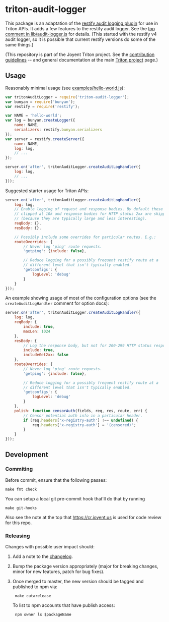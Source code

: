 # triton-audit-logger

This package is an adaptation of the [restify audit logging
plugin](https://github.com/restify/node-restify/blob/master/lib/plugins/audit.js)
for use in Triton APIs. It adds a few features to the restify audit logger.
See the [top comment in lib/audit-logger.js](./lib/audit-logger.js) for
details. (This started with the restify v4 audit logger, so it is possible that
current restify versions do some of the same things.)

(This repository is part of the Joyent Triton project. See the [contribution
guidelines](https://github.com/joyent/triton/blob/master/CONTRIBUTING.md) --
and general documentation at the main [Triton
project](https://github.com/joyent/triton) page.)


## Usage

Reasonably minimal usage (see [examples/hello-world.js](./examples/hello-world.js)):

```javascript
var tritonAuditLogger = require('triton-audit-logger');
var bunyan = require('bunyan');
var restify = require('restify');

var NAME = 'hello-world';
var log = bunyan.createLogger({
    name: NAME,
    serializers: restify.bunyan.serializers
});
var server = restify.createServer({
    name: NAME,
    log: log,
    // ...
});

server.on('after', tritonAuditLogger.createAuditLogHandler({
    log: log,
    // ...
}));
```

Suggested starter usage for Triton APIs:

```javascript
server.on('after', tritonAuditLogger.createAuditLogHandler({
    log: log,
    // Enable logging of request and response bodies. By default these are
    // clipped at 10k and response bodies for HTTP status 2xx are skipped
    // (because they are typically large and less interesting).
    reqBody: {},
    resBody: {},

    // Possibly include some overrides for particular routes. E.g.:
    routeOverrides: {
        // Never log 'ping' route requests.
        'getping': {include: false},

        // Reduce logging for a possibly frequent restify route at a
        // different level that isn't typically enabled.
        'getconfigs': {
            logLevel: 'debug'
        }
    }
}));
```

An example showing usage of most of the configuration options
(see the `createAuditLogHandler` comment for option docs):


```javascript
server.on('after', tritonAuditLogger.createAuditLogHandler({
    log: log,
    reqBody: {
        include: true,
        maxLen: 1024
    },
    resBody: {
        // Log the response body, but not for 200-299 HTTP status response.
        include: true,
        includeGet2xx: false
    },
    routeOverrides: {
        // Never log 'ping' route requests.
        'getping': {include: false},

        // Reduce logging for a possibly frequent restify route at a
        // different level that isn't typically enabled.
        'getconfigs': {
            logLevel: 'debug'
        }
    },
    polish: function censorAuth(fields, req, res, route, err) {
        // Censor potential auth info in a particular header.
        if (req.headers['x-registry-auth'] !== undefined) {
            req.headers['x-registry-auth'] = '(censored)';
        }
    }
}));
```


## Development

### Commiting

Before commit, ensure that the following passes:

    make fmt check

You can setup a local git pre-commit hook that'll do that by running

    make git-hooks

Also see the note at the top that https://cr.joyent.us is used for code review
for this repo.


### Releasing

Changes with possible user impact should:

1. Add a note to the [changelog](./CHANGES.md).
2. Bump the package version appropriately (major for breaking changes, minor
   for new features, patch for bug fixes).
3. Once merged to master, the new version should be tagged and published to npm
   via:

        make cutarelease

   To list to npm accounts that have publish access:

        npm owner ls $packageName
